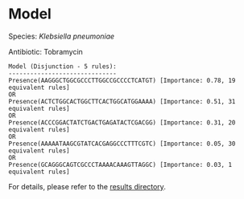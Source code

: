 
# Model

Species: *Klebsiella pneumoniae*

Antibiotic: Tobramycin

```
Model (Disjunction - 5 rules):
------------------------------
Presence(AAGGGCTGGCGCCCTTGGCCGCCCCTCATGT) [Importance: 0.78, 19 equivalent rules]
OR
Presence(ACTCTGGCACTGGCTTCACTGGCATGGAAAA) [Importance: 0.51, 31 equivalent rules]
OR
Presence(ACCCGGACTATCTGACTGAGATACTCGACGG) [Importance: 0.31, 20 equivalent rules]
OR
Presence(AAAAATAAGCGTATCACGAGGCCCTTTCGTC) [Importance: 0.05, 30 equivalent rules]
OR
Presence(GCAGGGCAGTCGCCCTAAAACAAAGTTAGGC) [Importance: 0.03, 1 equivalent rules]

```

For details, please refer to the [results directory](../../../../../results/scm_b/klebsiella%20pneumoniae/tobramycin/repeat_5/).

